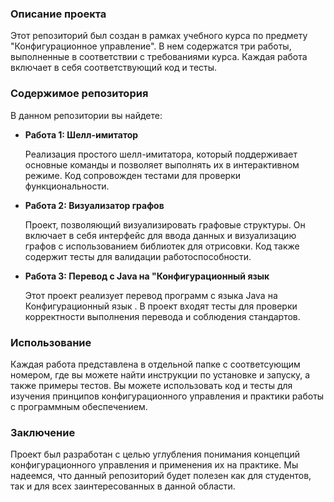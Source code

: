 
### Описание проекта

Этот репозиторий был создан в рамках учебного курса по предмету "Конфигурационное управление". В нем содержатся три работы, выполненные в соответствии с требованиями курса. Каждая работа включает в себя соответствующий код и тесты.

### Содержимое репозитория

В данном репозитории вы найдете:

- **Работа 1: Шелл-имитатор**  

   Реализация простого шелл-имитатора, который поддерживает основные команды и позволяет выполнять их в интерактивном режиме. Код сопровожден тестами для проверки функциональности.
  
- **Работа 2: Визуализатор графов**  

   Проект, позволяющий визуализировать графовые структуры. Он включает в себя интерфейс для ввода данных и визуализацию графов с использованием библиотек для отрисовки. Код также содержит тесты для валидации работоспособности.
  
- **Работа 3: Перевод с Java на "Конфигурационный язык**  

   Этот проект реализует перевод программ с языка Java на Конфигурационный язык . В проект входят тесты для проверки корректности выполнения перевода и соблюдения стандартов.

### Использование

Каждая работа представлена в отдельной папке с соответсующим номером, где вы можете найти инструкции по установке и запуску, а также примеры тестов. Вы можете использовать код и тесты для изучения принципов конфигурационного управления и практики работы с программным обеспечением.

### Заключение

Проект был разработан с целью углубления понимания концепций конфигурационного управления и применения их на практике. Мы надеемся, что данный репозиторий будет полезен как для студентов, так и для всех заинтересованных в данной области.
